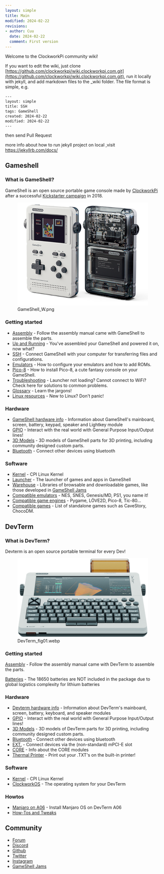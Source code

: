 ```yaml
---
layout: simple
title: Main
modified: 2024-02-22
revisions:
- author: Cuu 
  date: 2024-02-22
  comment: First version
---
```

Welcome to the ClockworkPi community wiki!

If you want to edit the wiki, just clone [https://github.com/clockworkpi/wiki.clockworkpi.com.git](https://github.com/clockworkpi/wiki.clockworkpi.com.git), run it locally with jekyll, and add markdown files to the _wiki folder.
The file format is simple, e.g.
```
---
layout: simple
title: SSH
tags: GameShell
created: 2024-02-22
modified: 2024-02-22
---

```

then send Pull Request 

more info about how to run jekyll project on local ,visit https://jekyllrb.com/docs/

## Gameshell

### What is GameShell?

GameShell is an open source portable game console made by
[ClockworkPi](https://www.clockworkpi.com/) after a successful
[Kickstarter
campaign](https://www.kickstarter.com/projects/954662076/gameshell-redefine-retro-game-console)
in 2018.

<figure>
<img src="img/GameShell_W.png" title="GameShell_W.png" />
<figcaption>GameShell_W.png</figcaption>
</figure>

### Getting started

- [Assembly](Assembly "wikilink") - Follow the assembly manual came with
  GameShell to assemble the parts.
- [Up and Running](Up_and_Running "wikilink") - You've assembled your
  GameShell and powered it on, now what?
- [SSH](SSH "wikilink") - Connect GameShell with your computer for
  transferring files and configurations.
- [Emulators](Emulators "wikilink") - How to configure your emulators
  and how to add ROMs.
- [Pico-8](Pico-8 "wikilink") - How to install Pico-8, a cute fantasy
  console on your GameShell.
- [Troubleshooting](Troubleshooting "wikilink") - Launcher not loading?
  Cannot connect to WiFi? Check here for solutions to common problems.
- [Glossary](Glossary "wikilink") - Learn the jargons!
- [Linux resources](Linux_resources "wikilink") - New to Linux? Don't
  panic!

### Hardware

- [GameShell hardware info](GameShell_hardware_info "wikilink") -
  Information about GameShell's mainboard, screen, battery, keypad,
  speaker and Lightkey module
- [GPIO](GPIO "wikilink") - Interact with the real world with General
  Purpose Input/Output lines!
- [3D Models](3D_Models "wikilink") - 3D models of GameShell parts for
  3D printing, including community designed custom parts.
- [Bluetooth](Bluetooth "wikilink") - Connect other devices using
  bluetooth

### Software

- [Kernel](Kernel "wikilink") - CPI Linux Kernel
- [Launcher](Launcher "wikilink") - The launcher of games and apps in
  GameShell
- [Warehouse](Warehouse "wikilink") - Libraries of browsable and
  downloadable games, like those developed in [GameShell
  Jams](GameShell_Jams "wikilink")
- [Compatible emulators](Compatible_emulators "wikilink") - NES, SNES,
  Genesis/MD, PS1, you name it!
- [Compatible game engines](Compatible_game_engines "wikilink") -
  Pygame, LÖVE2D, Pico-8, Tic-80...
- [Compatible games](Compatible_games "wikilink") - List of standalone
  games such as CaveStory, ChocoDM.

## DevTerm

### What is DevTerm?

Devterm is an open source portable terminal for every Dev!

<figure>
<img src="img/DevTerm_fig01.webp" title="DevTerm_fig01.webp" />
<figcaption>DevTerm_fig01.webp</figcaption>
</figure>

### Getting started

[Assembly](Devterm_Assembly "wikilink") - Follow the assembly manual
came with DevTerm to assemble the parts.

[Batteries](Batteries "wikilink") - The 18650 batteries are NOT included
in the package due to global logistics complexity for lithium batteries

### Hardware

- [Devterm hardware info](Devterm_hardware_info "wikilink") -
  Information about DevTerm's mainboard, screen, battery, keyboard, and
  speaker modules
- [GPIO](GPIO "wikilink") - Interact with the real world with General
  Purpose Input/Output lines!
- [3D Models](3D_Models "wikilink") - 3D models of DevTerm parts for 3D
  printing, including community designed custom parts.
- [Bluetooth](Bluetooth "wikilink") - Connect other devices using
  bluetooth
- [EXT.](EXT. "wikilink") - Connect devices via the (non-standard)
  mPCI-E slot
- [CORE](CORE "wikilink") - Info about the CORE modules
- [Thermal Printer](Thermal_Printer "wikilink") - Print out your .TXT's
  on the built-in printer!

### Software

- [Kernel](Kernel "wikilink") - CPI Linux Kernel
- [ClockworkOS](ClockworkOS "wikilink") - The operating system for your
  DevTerm

### Howtos

- [Manjaro on A06](Manjaro_on_A06 "wikilink") - Install Manjaro OS on
  DevTerm A06
- [How-Tos and Tweaks](How-Tos_and_Tweaks "wikilink")

## Community

- [Forum](https://forum.clockworkpi.com/)
- [Discord](https://discord.gg/XKGGkPM)
- [Github](https://github.com/clockworkpi)
- [Twitter](https://twitter.com/Hal_clockwork)
- [Instagram](https://instagram.com/clockworkpi/)
- [GameShell Jams](GameShell_Jams "wikilink")
